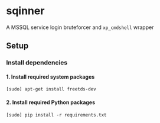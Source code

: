 # sqinner
A MSSQL service login bruteforcer and `xp_cmdshell` wrapper

## Setup

### Install dependencies

#### 1. Install required system packages

`[sudo] apt-get install freetds-dev`

#### 2. Install required Python packages

`[sudo] pip install -r requirements.txt`

